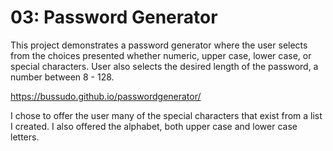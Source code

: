 # 03: Password Generator

This project demonstrates a password generator where the user selects from the choices presented whether numeric, upper case, lower case, or special characters.  User also selects the desired length of the password, a number between 8 - 128.  

https://bussudo.github.io/passwordgenerator/

I chose to offer the user many of the special characters that exist from a list I created.  I also offered the alphabet, both upper case and lower case letters.  

